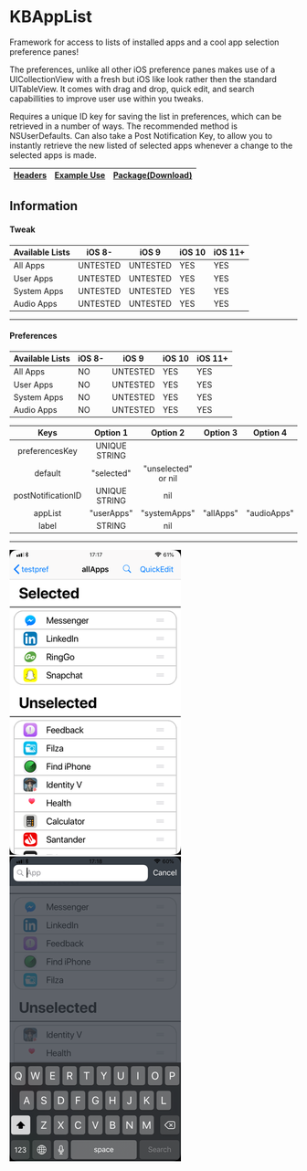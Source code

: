 # KBAppList
Framework for access to lists of installed apps and a cool app selection preference panes!

The preferences, unlike all other iOS preference panes makes use of a UICollectionView with a fresh but iOS like look rather then the standard UITableView.
It comes with drag and drop, quick edit, and search capabillities to improve user use within you tweaks.

Requires a unique ID key for saving the list in preferences, which can be retrieved in a number of ways. The recommended method is NSUserDefaults.
Can also take a Post Notification Key, to allow you to instantly retrieve the new listed of selected apps whenever a change to the selected apps is made.

| [Headers](https://github.com/Tonyk7/Tweaks/tree/master/kbapplist/headers)  | [Example Use](https://github.com/Tonyk7/Tweaks/tree/master/kbapplist/Example)  | [Package(Download)](https://github.com/Tonyk7/Tweaks/tree/master/kbapplist/packages)   |
|--------------------------|----------|----------|

## Information

#### Tweak
| Available Lists | iOS 8- | iOS 9 | iOS 10 | iOS 11+ |
|--------------------------|----------|----------|--------|--------|
| All Apps                 | UNTESTED | UNTESTED | YES    | YES    |
| User Apps                | UNTESTED | UNTESTED | YES    | YES    |
| System Apps              | UNTESTED | UNTESTED | YES    | YES    |
| Audio Apps               | UNTESTED | UNTESTED | YES    | YES    |

---
#### Preferences
| Available Lists | iOS 8- | iOS 9 | iOS 10 | iOS 11+ |
|--------------------------|----------|----------|--------|--------|
| All Apps                 |    NO    | UNTESTED |  YES   |  YES   |
| User Apps                |    NO    | UNTESTED |  YES   |  YES   |
| System Apps              |    NO    | UNTESTED |  YES   |  YES   |
| Audio Apps               |    NO    | UNTESTED |  YES   |  YES   |

|        Keys        |    Option 1   |       Option 2      | Option 3 |  Option 4 |
|:------------------:|:-------------:|:-------------------:|:--------:|:---------:|
|   preferencesKey   | UNIQUE STRING |                     |          |           |
|       default      |   "selected"  | "unselected" or nil |          |           |
| postNotificationID | UNIQUE STRING |         nil         |          |           |
|       appList      |   "userApps"  |     "systemApps"    | "allApps"|"audioApps"|
|        label       |     STRING    |         nil         |          |           |

---

![KBAppList](repo_assets/KBAppList.png)
![KBAppList](repo_assets/search.png)
